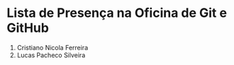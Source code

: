 # Lista de Presença na Oficina de Git e GitHub
1. Cristiano Nicola Ferreira
2. Lucas Pacheco Silveira
